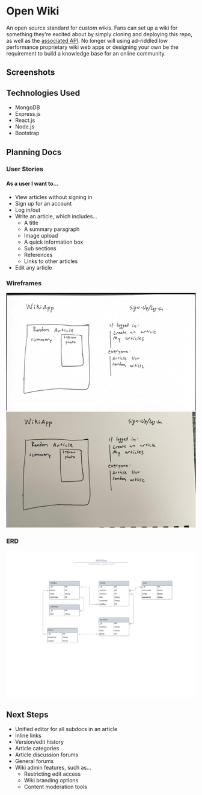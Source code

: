 
# Open Wiki

An open source standard for custom wikis. Fans can set up a wiki for something they're excited about by simply cloning and deploying this repo, as well as the <a href="https://github.com/cooperwhitley/OpenWikiAPI">associated API</a>. No longer will using ad-riddled low performance proprietary wiki web apps or designing your own be the requirement to build a knowledge base for an online community.

## Screenshots

## Technologies Used

- MongoDB
- Express.js
- React.js
- Node.js
- Bootstrap

## Planning Docs

### User Stories

#### As a user I want to...

- View articles without signing in
- Sign up for an account
- Log in/out
- Write an article, which includes...
  - A title
  - A summary paragraph
  - Image upload
  - A quick information box
  - Sub sections
  - References
  - Links to other articles
- Edit any article

### Wireframes
<img src="./public/readme-images/homepage.jpg" alt="home page wireframe">
<img src="./public/readme-images/articlepage.jpg" alt="article page wireframe">


### ERD

<img src="./public/readme-images/erd.png" alt="entity relationship diagram">

## Next Steps

- Unified editor for all subdocs in an article
- Inline links
- Version/edit history
- Article categories
- Article discussion forums
- General forums
- Wiki admin features, such as...
  - Restricting edit access
  - Wiki branding options
  - Content moderation tools